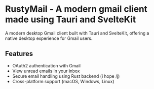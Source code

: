 # RustyMail - A modern gmail client made using Tauri and SvelteKit

A modern desktop Gmail client built with Tauri and SvelteKit, offering a native desktop experience for Gmail users.

## Features

- OAuth2 authentication with Gmail
- View unread emails in your inbox
- Secure email handling using Rust backend (i hope /j)
- Cross-platform support (macOS, Windows, Linux)